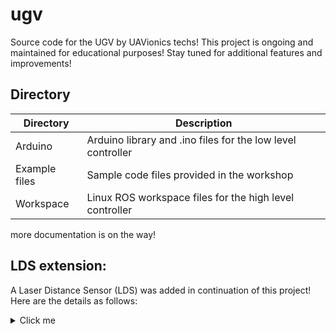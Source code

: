 # ugv

Source code for the UGV by UAVionics techs!
This project is ongoing and maintained for educational purposes! Stay tuned for additional features and improvements!

## Directory



| Directory | Description |
| --- | --- |
| Arduino | Arduino library and .ino files for the low level controller |
| Example files | Sample code files provided in the workshop |
| Workspace | Linux ROS workspace files for the high level controller |

more documentation is on the way!





## LDS extension:
A Laser Distance Sensor (LDS) was added in continuation of this project! Here are the details as follows:
<details>
    <summary>Click me</summary>
  
  ### Physical Connections:
  
  XIAOMI 1S LDS pinout connections

  | Pin no. | on LDS | connected to |
  | --- | --- | --- |
  | 1 | MOT+ | 3.3V |
  | 2 | GND | GND |
  | 3 | MOT- | base of low side driver transistor |
  | 4 | TX | 5V -> 3.3V level shifter, to any designated RX pin |
  | 5 | VCC | 5V |

  

  Motor powered by 3.3v, flyback diode (BAT85) between motor terminals.
  Low side driver transistor (2N3904) collector on MOT-, base to PWM output (32768hz 10bit res.), emitter to GND
  5V -> 3.3V level shifter between LDS TX and ESP RX

  ### Software:
  
  LDS interfacing code was referenced and edited from https://github.com/getSurreal/XV_Lidar_Controller

</details>

